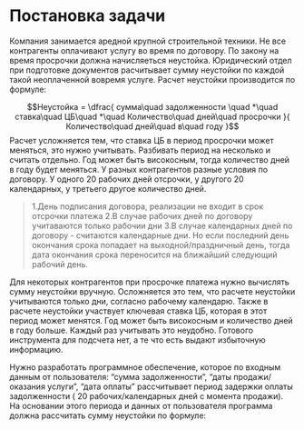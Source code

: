 # Постановка задачи
Компания занимается аредной крупной строительной техники. Не все контрагенты оплачивают услугу во время по договору. По закону на время просрочки должна начисляеться неустойка. Юридический отдел при подготовке документов расчитывает сумму неустойки по каждой такой неоплаченной вовремя услуге.
Расчет неустойки производится по формуле:

$$Неустойка = \dfrac{ сумма\quad задолженности \quad *\quad ставка\quad ЦБ\quad *\quad Количество\quad дней\quad просрочки }{ Количество\quad дней\quad в\quad году }$$
Расчет усложняется тем, что ставка ЦБ в период просрочки может меняться, это нужно учитывать. Разбивать период на несколько и считать отдельно.
Год может быть високосным, тогда количество дней в году будет меняться.
У разных контрагентов разные условия по договору. У одного 20 рабочих дней отсрочки, у другого 20 календарных, у третьего другое количество дней.
>1.День подписания договора, реализации не входит в срок отсрочки платежа
>2.В случае рабочих дней по договору учитаваются только рабочии дни
>3.В случае календарных дней по договору - считаются календарные дни. Но если последний день окончания срока попадает на выходной/праздничный день, тогда дата окончания срока переносится на ближайший следующий рабочий день.
  
Для некоторых контрагентов при просрочке платежа нужно вычислять сумму неустойки вручную. Осложняется это тем, что расчете неустойки учитываются только дни, согласно рабочему календарю. Также в расчете неустойки участвует ключевая ставка ЦБ, которая в этот период может менятся. Год может быть високосным и количество дней в году больше. Каждый раз учитывать это неудобно. Готового инструмента для подсчета нет, а те что есть выдают избыточную информацию.

Нужно разработать программное обеспечение, которое по входным данным от пользователя: “сумма задолженности”, “даты продажи/оказания услуги”, “дата оплаты” рассчитывает период задержки оплаты задолженности ( 20 рабочих/календарных дней с момента продажи). На основании этого периода и данных от пользователя программа должна рассчитать сумму неустойки по формуле:





